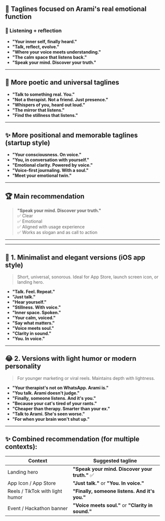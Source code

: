 ## 🔹 Taglines focused on Arami's real emotional function

### 🧠 Listening + reflection

- **"Your inner self, finally heard."**
- **"Talk, reflect, evolve."**
- **"Where your voice meets understanding."**
- **"The calm space that listens back."**
- **"Speak your mind. Discover your truth."**

---

## 🔮 More poetic and universal taglines

- **"Talk to something real. You."**
- **"Not a therapist. Not a friend. Just presence."**
- **"Whispers of you, heard out loud."**
- **"The mirror that listens."**
- **"Find the stillness that listens."**

---

## ✨ More positional and memorable taglines (startup style)

- **"Your consciousness. On voice."**
- **"You, in conversation with yourself."**
- **"Emotional clarity. Powered by voice."**
- **"Voice-first journaling. With a soul."**
- **"Meet your emotional twin."**

---

## 🏆 Main recommendation

> **"Speak your mind. Discover your truth."**  
> ✅ Clear  
> ✅ Emotional  
> ✅ Aligned with usage experience  
> ✅ Works as slogan and as call to action

---

---

## 🖤 **1. Minimalist and elegant versions (iOS app style)**

> Short, universal, sonorous. Ideal for App Store, launch screen icon, or landing hero.

- **"Talk. Feel. Repeat."**
- **"Just talk."**
- **"Hear yourself."**
- **"Stillness. With voice."**
- **"Inner space. Spoken."**
- **"Your calm, voiced."**
- **"Say what matters."**
- **"Voice meets soul."**
- **"Clarity in sound."**
- **"You. In voice."**

---

## 😂 **2. Versions with light humor or modern personality**

> For younger marketing or viral reels. Maintains depth with lightness.

- **"Your therapist's not on WhatsApp. Arami is."**
- **"You talk. Arami doesn't judge."**
- **"Finally, someone listens. And it's you."**
- **"Because your cat's tired of your rants."**
- **"Cheaper than therapy. Smarter than your ex."**
- **"Talk to Arami. She's seen worse."**
- **"For when your brain won't shut up."**

---

## ✨ Combined recommendation (for multiple contexts):

| Context                         | Suggested tagline                                  |
| ------------------------------- | -------------------------------------------------- |
| Landing hero                    | **"Speak your mind. Discover your truth."** ✅     |
| App Icon / App Store            | **"Just talk."** or **"You. In voice."**           |
| Reels / TikTok with light humor | **"Finally, someone listens. And it's you."**      |
| Event / Hackathon banner        | **"Voice meets soul."** or **"Clarity in sound."** |
